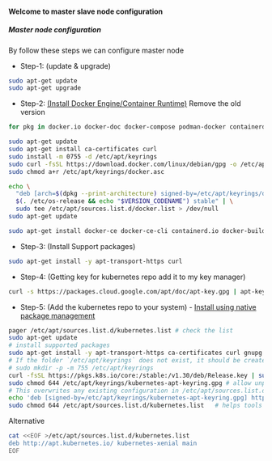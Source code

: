 #### Welcome to master slave node configuration
##### Master node configuration
By follow these steps we can configure master node
- Step-1: (update & upgrade)
```bash
sudo apt-get update
sudo apt-get upgrade
```
- Step-2: [(Install Docker Engine/Container Runtime)](https://docs.docker.com/engine/install/)
Remove the old version
```bash
for pkg in docker.io docker-doc docker-compose podman-docker containerd runc; do sudo apt-get remove $pkg; done
```
```bash
sudo apt-get update
sudo apt-get install ca-certificates curl
sudo install -m 0755 -d /etc/apt/keyrings
sudo curl -fsSL https://download.docker.com/linux/debian/gpg -o /etc/apt/keyrings/docker.asc
sudo chmod a+r /etc/apt/keyrings/docker.asc
```
```bash
echo \
  "deb [arch=$(dpkg --print-architecture) signed-by=/etc/apt/keyrings/docker.asc] https://download.docker.com/linux/debian \
  $(. /etc/os-release && echo "$VERSION_CODENAME") stable" | \
  sudo tee /etc/apt/sources.list.d/docker.list > /dev/null
sudo apt-get update
```
```bash
sudo apt-get install docker-ce docker-ce-cli containerd.io docker-buildx-plugin docker-compose-plugin
```
- Step-3: (Install Support packages)
```bash
sudo apt-get install -y apt-transport-https curl
```
- Step-4: (Getting key for kubernetes repo add it to my key manager)
```bash
curl -s https://packages.cloud.google.com/apt/doc/apt-key.gpg | apt-key add -
```
- Step-5: (Add the kubernetes repo to your system) - [Install using native package management](https://kubernetes.io/docs/tasks/tools/install-kubectl-linux/#install-kubectl-binary-with-curl-on-linux)
```bash
pager /etc/apt/sources.list.d/kubernetes.list # check the list
sudo apt-get update
# install supported packages
sudo apt-get install -y apt-transport-https ca-certificates curl gnupg
# If the folder `/etc/apt/keyrings` does not exist, it should be created before the curl command, read the note below.
# sudo mkdir -p -m 755 /etc/apt/keyrings
curl -fsSL https://pkgs.k8s.io/core:/stable:/v1.30/deb/Release.key | sudo gpg --dearmor -o /etc/apt/keyrings/kubernetes-apt-keyring.gpg
sudo chmod 644 /etc/apt/keyrings/kubernetes-apt-keyring.gpg # allow unprivileged APT programs to read this keyring
# This overwrites any existing configuration in /etc/apt/sources.list.d/kubernetes.list
echo 'deb [signed-by=/etc/apt/keyrings/kubernetes-apt-keyring.gpg] https://pkgs.k8s.io/core:/stable:/v1.30/deb/ /' | sudo tee /etc/apt/sources.list.d/kubernetes.list
sudo chmod 644 /etc/apt/sources.list.d/kubernetes.list   # helps tools such as command-not-found to work correctly
```
Alternative
```bash
cat <<EOF >/etc/apt/sources.list.d/kubernetes.list
deb http://apt.kubernetes.io/ kubernetes-xenial main
EOF
```
